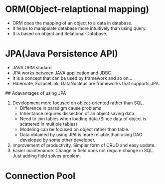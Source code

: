 # ORM(Object-relaptional mapping)
<ul>
<li>ORM does the mapping of an object to a data in database.
<li>It helps to manipulate database more intuitively than using query.
<li>It is based on object and Relational-Database.
</ul>

# JPA(Java Persistence API)
<ul>
<li>JAVA ORM stadard.
<li>JPA works between JAVA application and JDBC.
<li>It is a concept that can be used by framework and so on...
<li>Hibernate, EclipseLink, DataNucleus are frameworks that supports JPA.
</ul>
## Adavantages of using JPA
<ol>
<li>Development more focused on object-oriented rather than SQL.
  <ul>
  <li>Difference in paradigm cause problems
  <li>Inheritance requires dissection of an object saving data.
  <li>Need to join tables when loading data.(Since data of object is scattered in multiple tables)
  <li>Modeling can be focused on object rather than table.
  <li>Data obtained by using JPA is more reliable than using DAO developed by some other developer.
  
  </ul>
<li>Improvement of productivity. Simpler form of CRUD and easy update.
<li>Easier maintenance. Change in field does not require change in SQL. Just adding field solves problem.
</ol>

# Connection Pool
